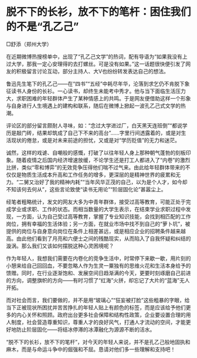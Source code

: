 # 脱不下的长衫，放不下的笔杆：困住我们的不是“孔乙己”

□舒添（郑州大学）

在近期微博热搜榜单中，出现了“孔乙己文学”的热词，配有导语为“如果我没有上过大学，那我一定心安理得的去打螺丝。可是没有如果。”这一话题很快便引发了网友的积极留言讨论互动，部分主持人、大V也纷纷转发表达自己的想法。

鲁迅先生笔下的孔乙己——在“四书”“五经”中耗尽年华，沦落到求乞仍不肯脱下象征读书人身份的长衫。一心读书，却终生未能考中秀才。他与当下面临生活压力大，求职困难的年轻群体产生了某种情感上的共鸣。于是网友便借助这样一个形象与自身进行人生境遇上的建构和联系，随后在微博上掀起一波孔乙己式文学的热潮。

评论区的部分留言颇耐人寻味，如：“念过大学进过厂，白天黑天连班倒”“都说学历是敲门砖，结果却筑成了自己下不来的高台”……字里行间透露着的，或是对生活现状的倦怠，或是对未来前途的担忧，又或是对“学历贬值”的无力和迷茫。

诚然，这样的戏谑、自嘲般的感慨，打破了以往年轻人身上那种朝气蓬勃的刻板印象。随着疫情之后国内经济增速放缓，不论学生还是打工人都进入了“内卷”的激烈比拼，类似“零和博弈”的无效竞争压得他们喘不过气来。由此给年轻群体带来的不仅仅是物质生活成本升高和工作任务的增多，更深层的是精神世界的疲累和无力。“二舅又治好了我的精神内耗”“当年风华正茂的自己，以为是个人才，如今却不知该何去何从”，这些言论致使“读书无用论”“阶层固化论”甚嚣尘上。

经笔者粗略统计，发文的网友大多为中青年群体，接受过高等教育，可能正处于完成学业或求职、工作的状态。而相当数量的大学生表示，在结束学业求职过程中发现，一方面，认为自己受过高等教育，掌握了专业知识技能，会找到相匹配的工作岗位，拥有幸福的生活体验；另一方面，在就业市场中找不到自己的“萝卜坑”，被提供的岗位与自身意向岗位在条件上相差甚远，或是相应企业的招聘条件越来越高。由此他们看到了月亮和六便士之间的残酷现实，从而陷入了自我怀疑和纠结的漩涡。那么我们又该如何摆脱这种心灵困境呢？

作为年轻人，我想我们需要在内卷化的竞争生活中，时常停下来歇一歇，用片刻的小憩来给自己回回血，不要忽略人作为生灵一粟独有的思维火花和生活本身给予的馈赠。同时，在行业逐渐饱和、发展空间日趋渐满的今天，更要时刻琢磨自己前进的方向，调整旗帜的方向——有时习惯了“红海”火拼，却忘记了大片的“蓝海”无人开拓。

而对社会而言，我们要做的，并不是用“玻璃心”“狂妄被打脸”这些粗暴的字眼，给当下正被现状所困扰并苦苦挣扎的年轻人贴上有颜色的标签，而是应该给予他们更多的内心关怀和照顾。政府出台更多社会保障和结构性政策，企业要设置合理的用人制度，社会营造尊重知识，尊重人才的良好风气，打通人才流动的空间，才能更好地防止阶层固化——将结冰停滞的冰潭融化为源源不断的活水。

“脱不下的长衫，放不下的笔杆”，对今天的年轻人来说，并不是孔乙己般地固执和麻木，而是与命运斗争中的倔强和不屈。恳请对他们多一些理解和支持吧！

